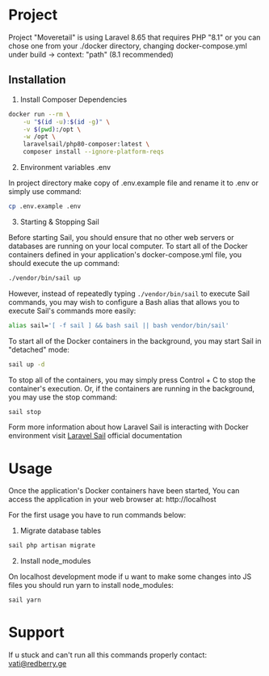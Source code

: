 # Project

Project "Moveretail" is using Laravel 8.65 that requires PHP "8.1" or you can chose one from your ./docker directory, changing docker-compose.yml under build -> context: "path" (8.1 recommended)

## Installation

1. Install Composer Dependencies

```bash
docker run --rm \
    -u "$(id -u):$(id -g)" \
    -v $(pwd):/opt \
    -w /opt \
    laravelsail/php80-composer:latest \
    composer install --ignore-platform-reqs
```
2. Environment variables .env

In project directory make copy of .env.example file and rename it to .env
or simply use command:
```bash
cp .env.example .env
```

3. Starting & Stopping Sail

Before starting Sail, you should ensure that no other web servers or databases are running on your local computer. To start all of the Docker containers defined in your application's docker-compose.yml file, you should execute the up command:

```bash
./vendor/bin/sail up
```
However, instead of repeatedly typing `./vendor/bin/sail` to execute Sail commands, you may wish to configure a Bash alias that allows you to execute Sail's commands more easily:

```bash
alias sail='[ -f sail ] && bash sail || bash vendor/bin/sail'
```

To start all of the Docker containers in the background, you may start Sail in "detached" mode:
```bash
sail up -d
```
To stop all of the containers, you may simply press Control + C to stop the container's execution. Or, if the containers are running in the background, you may use the stop command:
```bash
sail stop
```
Form more information about how Laravel Sail is interacting with Docker environment visit [Laravel Sail](https://laravel.com/docs/8.x/sail) official documentation

# Usage

Once the application's Docker containers have been started, You can access the application in your web browser at: http://localhost

For the first usage you have to run commands below:

1. Migrate database tables

```bash
sail php artisan migrate
```

2. Install node_modules

On localhost development mode if u want to make some changes into JS files you should run yarn to install node_modules:

```bash
sail yarn
```

# Support

If u stuck and can't run all this commands properly contact: [vati@redberry.ge](mailto:vati@redberry.ge)